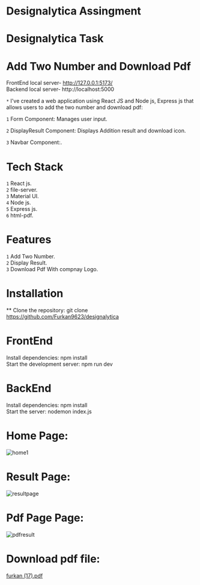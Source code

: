 # Designalytica Assingment


# Designalytica Task


# Add Two Number and Download Pdf

 FrontEnd local server- http://127.0.0.1:5173/ <br>
 Backend local server- http://localhost:5000


`*` I've created a web application using React JS and Node js, Express js that allows users to add the two number and download pdf:

`1` Form Component: Manages user input. <br>

`2` DisplayResult Component: Displays Addition result and download icon. <br>

`3` Navbar Component:.

# Tech Stack
`1` React js. <br>
`2` file-server. <br>
`3` Material UI. <br>
`4` Node js. <br>
`5` Express js. <br>
`6` html-pdf. <br>

# Features
`1` Add Two Number. <br>
`2` Display Result. <br>
`3` Download Pdf With compnay Logo. <br>
 
 
# Installation

** Clone the repository: git clone https://github.com/Furkan9623/designalytica

# FrontEnd

 Install dependencies: npm install <br>
 Start the development server: npm run dev

# BackEnd

 Install dependencies: npm install <br>
 Start the  server: nodemon index.js
 
# Home Page:
  
![home1](https://github.com/Furkan9623/designalytica/assets/109727423/f7f6929a-d49a-4081-8214-15e3334cc170)


 
 #  Result Page:
 
![resultpage](https://github.com/Furkan9623/designalytica/assets/109727423/9132da75-011c-47d5-ae86-5bb3b00ec1e4)


 #  Pdf Page Page:
 
![pdfresult](https://github.com/Furkan9623/designalytica/assets/109727423/7bfb27b6-9b70-452b-bceb-77b285f0c530)


 
 # Download pdf file:
 
[furkan (17).pdf](https://github.com/Furkan9623/designalytica/files/13641688/furkan.17.pdf)



